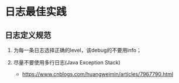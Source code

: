 # 日志最佳实践

## 日志定义规范

1. 为每一条日志选择正确的level，该debug的不要用info；
2. 尽量不要使用多行日志(Java Exception Stack)

    - https://www.cnblogs.com/huangweimin/articles/7967790.html